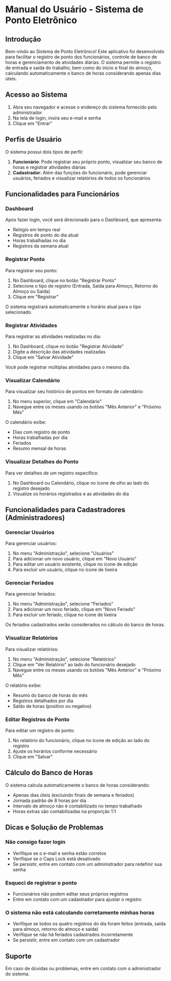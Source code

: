 # Manual do Usuário - Sistema de Ponto Eletrônico

## Introdução

Bem-vindo ao Sistema de Ponto Eletrônico! Este aplicativo foi desenvolvido para facilitar o registro de ponto dos funcionários, controle de banco de horas e gerenciamento de atividades diárias. O sistema permite o registro de entrada e saída do trabalho, bem como do início e final do almoço, calculando automaticamente o banco de horas considerando apenas dias úteis.

## Acesso ao Sistema

1. Abra seu navegador e acesse o endereço do sistema fornecido pelo administrador
2. Na tela de login, insira seu e-mail e senha
3. Clique em "Entrar"

## Perfis de Usuário

O sistema possui dois tipos de perfil:

1. **Funcionário**: Pode registrar seu próprio ponto, visualizar seu banco de horas e registrar atividades diárias
2. **Cadastrador**: Além das funções do funcionário, pode gerenciar usuários, feriados e visualizar relatórios de todos os funcionários

## Funcionalidades para Funcionários

### Dashboard

Após fazer login, você será direcionado para o Dashboard, que apresenta:

- Relógio em tempo real
- Registros de ponto do dia atual
- Horas trabalhadas no dia
- Registros da semana atual

### Registrar Ponto

Para registrar seu ponto:

1. No Dashboard, clique no botão "Registrar Ponto"
2. Selecione o tipo de registro (Entrada, Saída para Almoço, Retorno do Almoço ou Saída)
3. Clique em "Registrar"

O sistema registrará automaticamente o horário atual para o tipo selecionado.

### Registrar Atividades

Para registrar as atividades realizadas no dia:

1. No Dashboard, clique no botão "Registrar Atividade"
2. Digite a descrição das atividades realizadas
3. Clique em "Salvar Atividade"

Você pode registrar múltiplas atividades para o mesmo dia.

### Visualizar Calendário

Para visualizar seu histórico de pontos em formato de calendário:

1. No menu superior, clique em "Calendário"
2. Navegue entre os meses usando os botões "Mês Anterior" e "Próximo Mês"

O calendário exibe:
- Dias com registro de ponto
- Horas trabalhadas por dia
- Feriados
- Resumo mensal de horas

### Visualizar Detalhes do Ponto

Para ver detalhes de um registro específico:

1. No Dashboard ou Calendário, clique no ícone de olho ao lado do registro desejado
2. Visualize os horários registrados e as atividades do dia

## Funcionalidades para Cadastradores (Administradores)

### Gerenciar Usuários

Para gerenciar usuários:

1. No menu "Administração", selecione "Usuários"
2. Para adicionar um novo usuário, clique em "Novo Usuário"
3. Para editar um usuário existente, clique no ícone de edição
4. Para excluir um usuário, clique no ícone de lixeira

### Gerenciar Feriados

Para gerenciar feriados:

1. No menu "Administração", selecione "Feriados"
2. Para adicionar um novo feriado, clique em "Novo Feriado"
3. Para excluir um feriado, clique no ícone de lixeira

Os feriados cadastrados serão considerados no cálculo do banco de horas.

### Visualizar Relatórios

Para visualizar relatórios:

1. No menu "Administração", selecione "Relatórios"
2. Clique em "Ver Relatório" ao lado do funcionário desejado
3. Navegue entre os meses usando os botões "Mês Anterior" e "Próximo Mês"

O relatório exibe:
- Resumo do banco de horas do mês
- Registros detalhados por dia
- Saldo de horas (positivo ou negativo)

### Editar Registros de Ponto

Para editar um registro de ponto:

1. No relatório do funcionário, clique no ícone de edição ao lado do registro
2. Ajuste os horários conforme necessário
3. Clique em "Salvar"

## Cálculo do Banco de Horas

O sistema calcula automaticamente o banco de horas considerando:

- Apenas dias úteis (excluindo finais de semana e feriados)
- Jornada padrão de 8 horas por dia
- Intervalo de almoço não é contabilizado no tempo trabalhado
- Horas extras são contabilizadas na proporção 1:1

## Dicas e Solução de Problemas

### Não consigo fazer login

- Verifique se o e-mail e senha estão corretos
- Verifique se o Caps Lock está desativado
- Se persistir, entre em contato com um administrador para redefinir sua senha

### Esqueci de registrar o ponto

- Funcionários não podem editar seus próprios registros
- Entre em contato com um cadastrador para ajustar o registro

### O sistema não está calculando corretamente minhas horas

- Verifique se todos os quatro registros do dia foram feitos (entrada, saída para almoço, retorno do almoço e saída)
- Verifique se não há feriados cadastrados incorretamente
- Se persistir, entre em contato com um cadastrador

## Suporte

Em caso de dúvidas ou problemas, entre em contato com o administrador do sistema.
